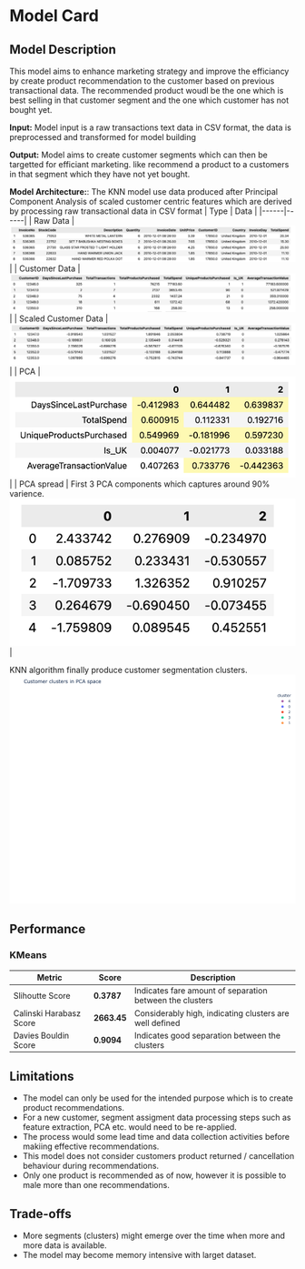 # Model Card

## Model Description
This model aims to enhance marketing strategy and improve the efficiancy by create product recommendation to the customer based on previous transactional data. The recommended product woudl be the one which is best selling in that customer segment and the one which customer has not bought yet.

**Input:** 
Model input is a raw transactions text data in CSV format, the data is preprocessed and transformed for model building

**Output:** 
Model aims to create customer segments which can then be targetted for efficiant marketing. like recommend a product to a customers in that segment which they have not yet bought.

**Model Architecture:**: 
The KNN model use data produced after Principal Component Analysis of scaled customer centric features which are derived by processing raw transactional data in CSV format
| Type | Data |
|------|------|
| Raw Data | ![Screenshot](./images/raw-transactional-data.png) |
| Customer Data | ![Screenshot](./images/customer-centirc-data.png) |
| Scaled Customer Data | ![Screenshot](./images/scaled-customer-centric-data.png) |
| PCA | ![Screenshot](./images/PCA-DATA.png) |
| PCA spread | First 3 PCA components which captures around 90% varience. ![Screenshot](./images/PCA-Applied-customer-centric-data.png) |

KNN algorithm finally produce customer segmentation clusters.
![Screenshot](./images/customer-segments.png)

## Performance 
### KMeans

| Metric | Score | Description |
|--------|-------|-------------|
| Slihoutte Score | **0.3787** | Indicates fare amount of separation between the clusters |
| Calinski Harabasz Score | **2663.45** |Considerably high, indicating clusters are well defined |
| Davies Bouldin Score | **0.9094** | Indicates good separation between the clusters |

## Limitations

- The model can only be used for the intended purpose which is to create product recommendations.
- For a new customer, segment assigment data processing steps such as feature extraction, PCA etc. would need to be re-applied.
- The process would some lead time and data collection activities before makiing effective recommendations.
- This model does not consider customers product returned / cancellation behaviour during recommendations.
- Only one product is recommended as of now, however it is possible to male more than one recommendations.

## Trade-offs
- More segments (clusters) might emerge over the time when more and more data is available.
- The model may become memory intensive with larget dataset.
